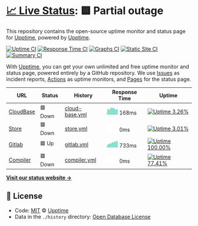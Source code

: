 # [📈 Live Status](https://status.albismart.com): <!--live status--> **🟨 Partial outage**

This repository contains the open-source uptime monitor and status page for [Upptime](https://upptime.js.org), powered by [Upptime](https://github.com/upptime/upptime).

[![Uptime CI](https://github.com/koj-co/upptime/workflows/Uptime%20CI/badge.svg)](https://github.com/koj-co/upptime/actions?query=workflow%3A%22Uptime+CI%22)
[![Response Time CI](https://github.com/koj-co/upptime/workflows/Response%20Time%20CI/badge.svg)](https://github.com/koj-co/upptime/actions?query=workflow%3A%22Response+Time+CI%22)
[![Graphs CI](https://github.com/koj-co/upptime/workflows/Graphs%20CI/badge.svg)](https://github.com/koj-co/upptime/actions?query=workflow%3A%22Graphs+CI%22)
[![Static Site CI](https://github.com/koj-co/upptime/workflows/Static%20Site%20CI/badge.svg)](https://github.com/koj-co/upptime/actions?query=workflow%3A%22Static+Site+CI%22)
[![Summary CI](https://github.com/koj-co/upptime/workflows/Summary%20CI/badge.svg)](https://github.com/koj-co/upptime/actions?query=workflow%3A%22Summary+CI%22)

With [Upptime](https://upptime.js.org), you can get your own unlimited and free uptime monitor and status page, powered entirely by a GitHub repository. We use [Issues](https://github.com/upptime/upptime/issues) as incident reports, [Actions](https://github.com/upptime/upptime/actions) as uptime monitors, and [Pages](https://status.albismart.com) for the status page.

<!--start: status pages-->
<!-- This summary is generated by Upptime (https://github.com/upptime/upptime) -->
<!-- Do not edit this manually, your changes will be overwritten -->

| URL                        | Status  | History                                                                                     | Response Time                                                                   | Uptime                                                                                                                                                                                                         |
| -------------------------- | ------- | ------------------------------------------------------------------------------------------- | ------------------------------------------------------------------------------- | -------------------------------------------------------------------------------------------------------------------------------------------------------------------------------------------------------------- |
| [CloudBase](64.225.81.232) | 🟥 Down | [cloud-base.yml](https://github.com/albismart/uptime/commits/master/history/cloud-base.yml) | <img alt="Response time graph" src="./graphs/cloud-base.png" height="20"> 168ms | [![Uptime 3.26%](https://img.shields.io/endpoint?url=https%3A%2F%2Fraw.githubusercontent.com%2Falbismart%2Fuptime%2Fmaster%2Fapi%2Fcloud-base%2Fuptime.json)](https://status.albismart.com/history/cloud-base) |
| [Store](157.245.64.40)     | 🟥 Down | [store.yml](https://github.com/albismart/uptime/commits/master/history/store.yml)           | <img alt="Response time graph" src="./graphs/store.png" height="20"> 0ms        | [![Uptime 3.01%](https://img.shields.io/endpoint?url=https%3A%2F%2Fraw.githubusercontent.com%2Falbismart%2Fuptime%2Fmaster%2Fapi%2Fstore%2Fuptime.json)](https://status.albismart.com/history/store)           |
| [Gitlab](128.199.44.156)   | 🟩 Up   | [gitlab.yml](https://github.com/albismart/uptime/commits/master/history/gitlab.yml)         | <img alt="Response time graph" src="./graphs/gitlab.png" height="20"> 733ms     | [![Uptime 100.00%](https://img.shields.io/endpoint?url=https%3A%2F%2Fraw.githubusercontent.com%2Falbismart%2Fuptime%2Fmaster%2Fapi%2Fgitlab%2Fuptime.json)](https://status.albismart.com/history/gitlab)       |
| [Compiler](161.35.154.157) | 🟥 Down | [compiler.yml](https://github.com/albismart/uptime/commits/master/history/compiler.yml)     | <img alt="Response time graph" src="./graphs/compiler.png" height="20"> 0ms     | [![Uptime 77.41%](https://img.shields.io/endpoint?url=https%3A%2F%2Fraw.githubusercontent.com%2Falbismart%2Fuptime%2Fmaster%2Fapi%2Fcompiler%2Fuptime.json)](https://status.albismart.com/history/compiler)    |

<!--end: status pages-->

[**Visit our status website →**](https://status.albismart.com)

## 📄 License

- Code: [MIT](./LICENSE) © [Upptime](https://upptime.js.org)
- Data in the `./history` directory: [Open Database License](https://opendatacommons.org/licenses/odbl/1-0/)
